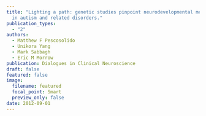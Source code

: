 ```yaml
---
title: "Lighting a path: genetic studies pinpoint neurodevelopmental mechanisms
  in autism and related disorders."
publication_types:
  - "2"
authors:
  - Matthew F Pescosolido
  - Unikora Yang
  - Mark Sabbagh
  - Eric M Morrow
publication: Dialogues in Clinical Neuroscience
draft: false
featured: false
image:
  filename: featured
  focal_point: Smart
  preview_only: false
date: 2012-09-01
---
```

